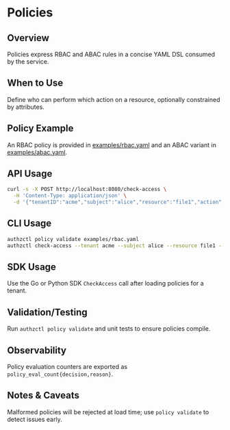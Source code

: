 # Policies

## Overview
Policies express RBAC and ABAC rules in a concise YAML DSL consumed by the service.

## When to Use
Define who can perform which action on a resource, optionally constrained by attributes.

## Policy Example
An RBAC policy is provided in [examples/rbac.yaml](../examples/rbac.yaml) and an ABAC variant in [examples/abac.yaml](../examples/abac.yaml).

## API Usage
```sh
curl -s -X POST http://localhost:8080/check-access \
  -H 'Content-Type: application/json' \
  -d '{"tenantID":"acme","subject":"alice","resource":"file1","action":"read"}'
```

## CLI Usage
```sh
authzctl policy validate examples/rbac.yaml
authzctl check-access --tenant acme --subject alice --resource file1 --action read
```

## SDK Usage
Use the Go or Python SDK `CheckAccess` call after loading policies for a tenant.

## Validation/Testing
Run `authzctl policy validate` and unit tests to ensure policies compile.

## Observability
Policy evaluation counters are exported as `policy_eval_count{decision,reason}`.

## Notes & Caveats
Malformed policies will be rejected at load time; use `policy validate` to detect issues early.
